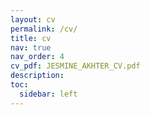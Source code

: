 ```yaml
---
layout: cv
permalink: /cv/
title: cv
nav: true
nav_order: 4
cv_pdf: JESMINE_AKHTER_CV.pdf
description: 
toc:
  sidebar: left
---
```


